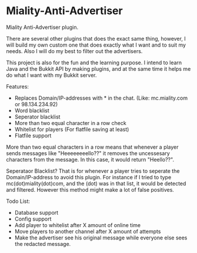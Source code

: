 # Miality-Anti-Advertiser
Miality Anti-Advertiser plugin.

There are several other plugins that does the exact same thing, however,
I will build my own custom one that does exactly what I want and to suit
my needs. Also I will do my best to filter out the advertisers.

This project is also for the fun and the learning purpose. I intend to learn
Java and the Bukkit API by making plugins, and at the same time it helps
me do what I want with my Bukkit server.

Features:
- Replaces Domain/IP-addresses with * in the chat. (Like: mc.miality.com or 98.134.234.92)
- Word blacklist
- Seperator blacklist
- More than two equal character in a row check
- Whitelist for players (For flatfile saving at least)
- Flatfile support

More than two equal characters in a row means that whenever a player
sends messages like "Heeeeeeeello??" it removes the uncessesary characters
from the message. In this case, it would return "Heello??".

Seperataor Blacklist?
That is for whenever a player tries to seperate the Domain/IP-address to avoid this plugin.
For instance if I tried to type mc(dot)miality(dot)com, and the (dot) was in that list,
it would be detected and filtered. However this method might make a lot of false positives.

Todo List:
- Database support
- Config support
- Add player to whitelist after X amount of online time
- Move players to another channel after X amount of attempts
- Make the advertiser see his original message while everyone else sees the redacted message.
